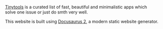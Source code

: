 [Tinytools](https://tinytools.club) is a curated list of fast, beautiful and minimalistic apps which solve one issue or just do smth very well.

This website is built using [Docusaurus 2](https://v2.docusaurus.io/), a modern static website generator.
